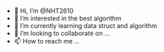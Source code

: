 - 👋 Hi, I’m @NHT2610
- 👀 I’m interested in the best algorithm
- 🌱 I’m currently learning data struct and algorithm 
- 💞️ I’m looking to collaborate on ...
- 📫 How to reach me ...

<!---
NHT2610/NHT2610 is a ✨ special ✨ repository because its `README.md` (this file) appears on your GitHub profile.
You can click the Preview link to take a look at your changes.
--->
